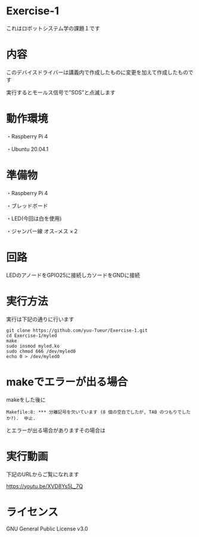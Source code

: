 # Exercise-1
これはロボットシステム学の課題１です

# 内容
このデバイスドライバーは講義内で作成したものに変更を加えて作成したものです

実行するとモールス信号で”SOS”と点滅します

# 動作環境
・Raspberry Pi 4

・Ubuntu 20.04.1

# 準備物
・Raspberry Pi 4

・ブレッドボード

・LED(今回は白を使用)

・ジャンパー線 オス−メス ×２

# 回路
LEDのアノードをGPIO25に接続しカソードをGNDに接続

# 実行方法
実行は下記の通りに行います
```
git clone https://github.com/yuu-Tueur/Exercise-1.git
cd Exercise-1/myled
make
sudo insmod myled.ko
sudo chmod 666 /dev/myled0
echo 0 > /dev/myled0 
```

# makeでエラーが出る場合
makeをした後に
```
Makefile:8: *** 分離記号を欠いています (8 個の空白でしたが, TAB のつもりでしたか?).  中止.
```
とエラーが出る場合がありますその場合は

# 実行動画
下記のURLからご覧になれます

<https://youtu.be/XVD8Ys5L_7Q>

# ライセンス
GNU General Public License v3.0
